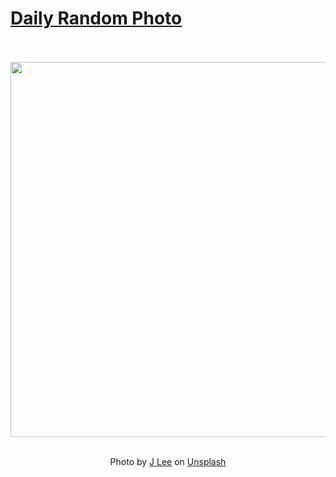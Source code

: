 # [Daily Random Photo](https://www.dailyrandomphoto.com/)

<div align="center">
  <br>
  <br>
  <a href="https://www.dailyrandomphoto.com/p/2021/2021-05-01/"><img src="https://images.unsplash.com/photo-1617627824653-30d2a99c5dc0?crop=entropy&cs=tinysrgb&fit=max&fm=jpg&ixid=Mnw3NzUwOHwwfDF8cmFuZG9tfHx8fHx8fHx8MTYxOTgyODMxNw&ixlib=rb-1.2.1&q=80&w=1080" width="600px"></a>
  <br>
  <br>
  <p class="has-text-grey">Photo by <a href="https://unsplash.com/@babybluecat?utm_source=Daily%20Random%20Photo&amp;utm_medium=referral" target="_blank" rel="noopener noreferrer">J Lee</a> on <a href="https://unsplash.com/photos/0kL5NSDH_Z0?utm_source=Daily%20Random%20Photo&amp;utm_medium=referral" target="_blank" rel="noopener noreferrer">Unsplash</a></p>
</div>
